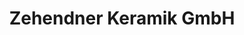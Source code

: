 ---
title: "Zehendner Keramik GmbH"
url: /tirschenreuth/zehendner-keramik-gmbh/
shop: Kamine & Öfen
---
